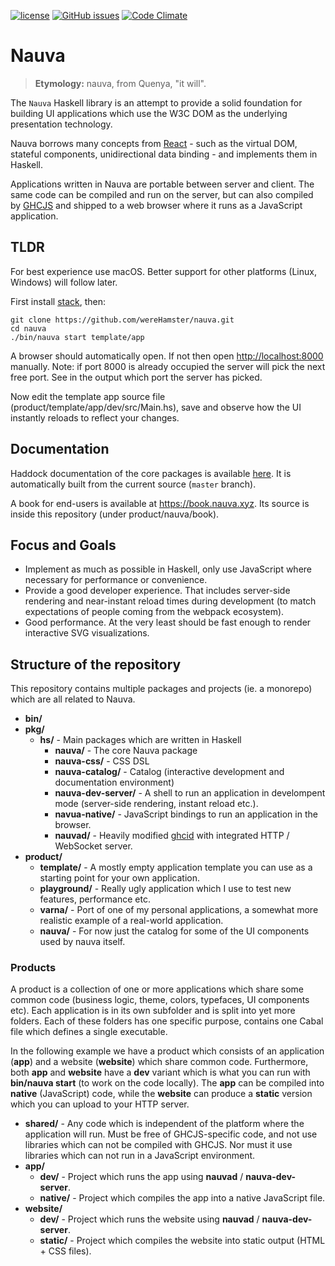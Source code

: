 [![license](https://img.shields.io/github/license/wereHamster/nauva.svg?style=flat-square)]() [![GitHub issues](https://img.shields.io/github/issues/wereHamster/nauva.svg?style=flat-square&label=GitHub+–+Issues)]() [![Code Climate](https://img.shields.io/codeclimate/issues/github/wereHamster/nauva.svg?style=flat-square&label=Code+Climate+–+Issues)]()

# Nauva

> **Etymology:** nauva, from Quenya, "it will".

The `Nauva` Haskell library is an attempt to provide a solid foundation for
building UI applications which use the W3C DOM as the underlying presentation
technology.

Nauva borrows many concepts from [React][react] - such as the virtual DOM,
stateful components, unidirectional data binding - and implements them in Haskell.

Applications written in Nauva are portable between server and client. The same
code can be compiled and run on the server, but can also compiled by [GHCJS]
and shipped to a web browser where it runs as a JavaScript application.


## TLDR

For best experience use macOS. Better support for other platforms (Linux, Windows)
will follow later.

First install [stack], then:

    git clone https://github.com/wereHamster/nauva.git
    cd nauva
    ./bin/nauva start template/app

A browser should automatically open. If not then open [http://localhost:8000](http://localhost:8000)
manually. Note: if port 8000 is already occupied the server will pick the next
free port. See in the output which port the server has picked.

Now edit the template app source file (product/template/app/dev/src/Main.hs),
save and observe how the UI instantly reloads to reflect your changes.


## Documentation

Haddock documentation of the core packages is available [here][nvdocs].
It is automatically built from the current source (`master` branch).

A book for end-users is available at https://book.nauva.xyz. Its source
is inside this repository (under product/nauva/book).


## Focus and Goals

 - Implement as much as possible in Haskell, only use JavaScript where
   necessary for performance or convenience.
 - Provide a good developer experience. That includes server-side
   rendering and near-instant reload times during development (to
   match expectations of people coming from the webpack ecosystem).
 - Good performance. At the very least should be fast enough to render
   interactive SVG visualizations.


## Structure of the repository

This repository contains multiple packages and projects (ie. a monorepo) which
are all related to Nauva.

 - **bin/**
 - **pkg/**
   - **hs/** - Main packages which are written in Haskell
     - **nauva/** - The core Nauva package
     - **nauva-css/** - CSS DSL
     - **nauva-catalog/** - Catalog (interactive development and documentation environment)
     - **nauva-dev-server/** - A shell to run an application in develompent mode
       (server-side rendering, instant reload etc.).
     - **navua-native/** - JavaScript bindings to run an application in the browser.
     - **nauvad/** - Heavily modified [ghcid] with integrated HTTP / WebSocket server.
 - **product/**
   - **template/** - A mostly empty application template you can use as a starting point for your own application.
   - **playground/** - Really ugly application which I use to test new features, performance etc.
   - **varna/** - Port of one of my personal applications, a somewhat more realistic example of a real-world application.
   - **nauva/** - For now just the catalog for some of the UI components used by nauva itself.


### Products

A product is a collection of one or more applications which share some common code
(business logic, theme, colors, typefaces, UI components etc). Each application is
in its own subfolder and is split into yet more folders. Each of these folders has
one specific purpose, contains one Cabal file which defines a single executable.

In the following example we have a product which consists of an application (**app**)
and a website (**website**) which share common code. Furthermore, both **app** and
**website** have a **dev** variant which is what you can run with **bin/nauva start**
(to work on the code locally). The **app** can be compiled into **native**
(JavaScript) code, while the **website** can produce a **static** version which
you can upload to your HTTP server.

 - **shared/** - Any code which is independent of the platform where the application will run.
   Must be free of GHCJS-specific code, and not use libraries which can not be compiled with
   GHCJS. Nor must it use libraries which can not run in a JavaScript environment.
 - **app/**
   - **dev/** - Project which runs the app using **nauvad** / **nauva-dev-server**.
   - **native/** - Project which compiles the app into a native JavaScript file.
 - **website/**
   - **dev/** - Project which runs the website using **nauvad** / **nauva-dev-server**.
   - **static/** - Project which compiles the website into static output (HTML + CSS files).


[react]: https://facebook.github.io/react
[GHCJS]: https://github.com/ghcjs/ghcjs
[stack]: https://github.com/commercialhaskell/stack
[ghcid]: https://github.com/ndmitchell/ghcid
[nvdocs]: https://storage.googleapis.com/nvdocs/latest/index.html
